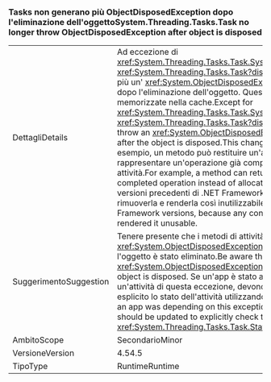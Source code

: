 ### <a name="systemthreadingtaskstask-no-longer-throw-objectdisposedexception-after-object-is-disposed"></a><span data-ttu-id="1093a-101">Tasks non generano più ObjectDisposedException dopo l'eliminazione dell'oggetto</span><span class="sxs-lookup"><span data-stu-id="1093a-101">System.Threading.Tasks.Task no longer throw ObjectDisposedException after object is disposed</span></span>

|   |   |
|---|---|
|<span data-ttu-id="1093a-102">Dettagli</span><span class="sxs-lookup"><span data-stu-id="1093a-102">Details</span></span>|<span data-ttu-id="1093a-103">Ad eccezione di <xref:System.Threading.Tasks.Task.System%23IAsyncResult%23AsyncWaitHandle>, <xref:System.Threading.Tasks.Task?displayProperty=name> metodi non generano più un' <xref:System.ObjectDisposedException?displayProperty=name> eccezione dopo l'eliminazione dell'oggetto. Questa modifica supporta l'utilizzo di attività memorizzate nella cache.</span><span class="sxs-lookup"><span data-stu-id="1093a-103">Except for <xref:System.Threading.Tasks.Task.System%23IAsyncResult%23AsyncWaitHandle>, <xref:System.Threading.Tasks.Task?displayProperty=name> methods no longer throw an <xref:System.ObjectDisposedException?displayProperty=name> exception after the object is disposed.This change supports the use of cached tasks.</span></span> <span data-ttu-id="1093a-104">Ad esempio, un metodo può restituire un'attività memorizzata nella cache per rappresentare un'operazione già completata anziché allocare una nuova attività.</span><span class="sxs-lookup"><span data-stu-id="1093a-104">For example, a method can return a cached task to represent an already completed operation instead of allocating a new task.</span></span> <span data-ttu-id="1093a-105">Ciò non è possibile nelle versioni precedenti di .NET Framework, perché qualsiasi utente dell'attività può rimuoverla e renderla così inutilizzabile.</span><span class="sxs-lookup"><span data-stu-id="1093a-105">This was impossible in previous .NET Framework versions, because any consumer of the task could dispose of it, which rendered it unusable.</span></span>|
|<span data-ttu-id="1093a-106">Suggerimento</span><span class="sxs-lookup"><span data-stu-id="1093a-106">Suggestion</span></span>|<span data-ttu-id="1093a-107">Tenere presente che i metodi di attività potrebbero non generano più <xref:System.ObjectDisposedException?displayProperty=name> in casi in cui l'oggetto è stato eliminato.</span><span class="sxs-lookup"><span data-stu-id="1093a-107">Be aware that Task methods may no longer throw <xref:System.ObjectDisposedException?displayProperty=name> in cases when the object is disposed.</span></span> <span data-ttu-id="1093a-108">Se un'app è stato a seconda di sapere che è stata eliminata in un'attività di questa eccezione, devono essere aggiornato per controllare in modo esplicito lo stato dell'attività utilizzando <xref:System.Threading.Tasks.Task.Status>.</span><span class="sxs-lookup"><span data-stu-id="1093a-108">If an app was depending on this exception to know that a task was disposed, it should be updated to explicitly check the task's status using <xref:System.Threading.Tasks.Task.Status>.</span></span>|
|<span data-ttu-id="1093a-109">Ambito</span><span class="sxs-lookup"><span data-stu-id="1093a-109">Scope</span></span>|<span data-ttu-id="1093a-110">Secondario</span><span class="sxs-lookup"><span data-stu-id="1093a-110">Minor</span></span>|
|<span data-ttu-id="1093a-111">Versione</span><span class="sxs-lookup"><span data-stu-id="1093a-111">Version</span></span>|<span data-ttu-id="1093a-112">4.5</span><span class="sxs-lookup"><span data-stu-id="1093a-112">4.5</span></span>|
|<span data-ttu-id="1093a-113">Tipo</span><span class="sxs-lookup"><span data-stu-id="1093a-113">Type</span></span>|<span data-ttu-id="1093a-114">Runtime</span><span class="sxs-lookup"><span data-stu-id="1093a-114">Runtime</span></span>|

